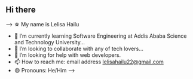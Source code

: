 ## Hi there
-->
  ☆  My name is Lelisa Hailu 
- 🌱 I’m currently learning Software Engineering at Addis Ababa Science and Technology University...
- 👯 I’m looking to collaborate with any of tech lovers...
- 🤔 I’m looking for help with web developers.
- 📫 How to reach me: email address lelisahailu22@gmail.com
- 😄 Pronouns: He/Him 
-->
